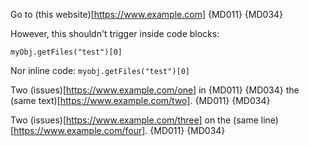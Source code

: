 Go to (this website)[https://www.example.com] {MD011} {MD034}

However, this shouldn't trigger inside code blocks:

    myObj.getFiles("test")[0]

Nor inline code: `myobj.getFiles("test")[0]`

Two (issues)[https://www.example.com/one] in {MD011} {MD034}
the (same text)[https://www.example.com/two]. {MD011} {MD034}

<!-- markdownlint-disable line-length -->
Two (issues)[https://www.example.com/three] on the (same line)[https://www.example.com/four]. {MD011} {MD034}
